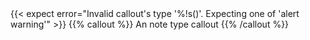 ---
---
<test name="should show error when missing type parameter.">
  {{< expect error="Invalid callout's type '%!s(<nil>)'. Expecting one of 'alert warning'" >}}
  {{% callout %}}
  An note type callout
  {{% /callout %}}
</test>